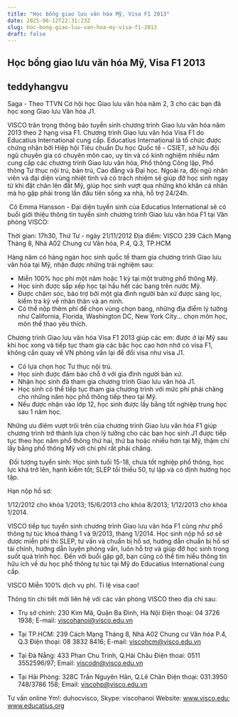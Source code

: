 ```yaml
---
title: "Học bổng giao lưu văn hóa Mỹ, Visa F1 2013"
date: 2025-06-12T22:31:23Z
slug: hoc-bong-giao-luu-van-hoa-my-visa-f1-2013
draft: false
---
```


## Học bổng giao lưu văn hóa Mỹ, Visa F1 2013

## teddyhangvu

Saga - Theo TTVN
Cơ hội học Giao lưu văn hóa năm 2, 3 cho các bạn đã học xong Giao lưu Văn hóa J1.

VISCO trân trọng thông báo tuyển sinh chương trình Giao lưu văn hóa năm 2013 theo 2 hạng visa F1. Chương trình Giao lưu văn hóa Visa F1 do Educatius International cung cấp. Educatius International là tổ chức được chứng nhận bởi Hiệp hội Tiêu chuẩn Du học Quốc tế - CSIET, sở hữu đội ngũ chuyên gia có chuyên môn cao, uy tín và có kinh nghiệm nhiều năm cung cấp các chương trình Giao lưu văn hóa, Phổ thông Công lập, Phổ thông Tư thục nội trú, bán trú, Cao đẳng và Đại học. 
Ngoài ra, đội ngũ nhân viên và đại diện vùng nhiệt tình và có trách nhiệm sẽ giúp đỡ học sinh ngay từ khi đặt chân lên đất Mỹ, giúp học sinh vượt qua những khó khăn cá nhân mà họ gặp phải trong lần đầu tiên sống xa nhà, hỗ trợ 24/24h.
 
​
Cô Emma Hansson - Đại diện tuyển sinh của Educatius International sẽ có buổi giới thiệu thông tin tuyển sinh chương trình Giao lưu văn hóa F1 tại Văn phòng VISCO:

Thời gian: 17h30, Thứ Tư - ngày 21/11/2012
Địa điểm: VISCO 239 Cách Mạng Tháng 8, Nhà A02 Chung cư Văn hóa, P.4, Q.3, TP.HCM

Hàng năm có hàng ngàn học sinh quốc tế tham gia chương trình Giao lưu văn hóa tại Mỹ, nhận được những trải nghiệm sau:
- Miễn 100% học phí một năm hoặc 1 kỳ tại một trường phổ thông Mỹ.
- Học sinh được sắp xếp học tại hầu hết các bang trên nước Mỹ.
- Được chăm sóc, bảo trợ bởi một gia đình người bản xứ được sàng lọc, kiểm tra kỹ về nhân thân và an ninh.
- Có thể nộp thêm phí để chọn vùng chọn bang, những địa điểm lý tưởng như California, Florida, Washington DC, New York City... chọn môn học, môn thể thao yêu thích.
 
Chương trình Giao lưu văn hóa Visa F1 2013 giúp các em: được ở lại Mỹ sau khi học xong và tiếp tục tham gia các bậc học cao hơn nhờ có visa F1, không cần quay về VN phỏng vấn lại để đổi visa như visa J1.  

- Có lựa chọn học Tư thục nội trú.
- Học sinh được đảm bảo chỗ ở với gia đình người bản xứ.
- Nhận học sinh đã tham gia chương trình Giao lưu văn hóa J1.
- Học sinh có thể tiếp tục tham gia chương trình với mức phí phải chăng cho những năm học phổ thông tiếp theo tại Mỹ.
- Nếu được nhận vào lớp 12, học sinh được lấy bằng tốt nghiệp trung học sau 1 năm học.

Những ưu điêm vượt trôi trên của chương trình Giao lưu văn hóa F1 giúp chương trình trở thành lựa chọn lý tưởng cho các bạn học sinh J1 được tiếp tục theo học năm phổ thông thứ hai, thứ ba hoặc nhiều hơn tại Mỹ, thậm chí lấy bằng phổ thông Mỹ với chi phí rất phải chăng.
 
​
Đối tượng tuyển sinh: Học sinh tuổi 15-18, chưa tốt nghiệp phổ thông, học lực khá trở lên, hạnh kiểm tốt; SLEP tối thiểu 50, tự lập và có định hướng học tập.

Hạn nộp hồ sơ:

1/12/2012 cho khóa 1/2013;
15/6/2013 cho khóa 8/2013;
1/12/2013 cho khóa 1/2014.

VISCO tiếp tục tuyển sinh chương trình Giao lưu văn hóa F1 cũng như phổ thông tự túc khoá tháng 1 và 9/2013, tháng 1/2014. Học sinh nộp hồ sơ sẽ được miễn phí thi SLEP, tư vấn và chuẩn bị hồ sơ, hướng dẫn chuẩn bị hồ sơ tài chính, hướng dẫn luyện phỏng vấn, luôn hỗ trợ và giúp đỡ học sinh trong suốt quá trình học. Đến với buổi gặp gỡ, bạn cũng có thể tìm hiểu thông tin hữu ích về du học phổ thông tự túc tại Mỹ do Educatius International cung cấp.

VISCO Miễn 100% dịch vụ phí. Tỉ lệ visa cao!

Thông tin chi tiết mời liên hệ với các văn phòng VISCO theo địa chỉ sau:

+ Trụ sở chính: 230 Kim Mã, Quận Ba Đình, Hà Nội
Điện thoại: 04 3726 1938; E-mail: viscohanoi@visco.edu.vn

+ Tại TP.HCM: 239 Cách Mạng Tháng 8, Nhà A02 Chung cư Văn hóa P.4, Q.3
Điện thoại: 08 3832 8416; E-mail: viscohcm@visco.edu.vn

+ Tại Đà Nẵng: 433 Phan Chu Trinh, Q.Hải Châu
Điện thoai: 0511 3552596/97; Email: viscodn@visco.edu.vn

+ Tại Hải Phòng: 328C Trần Nguyên Hãn, Q.Lê Chân
Điện thoại: 031.3950 748/3786 158; Email: viscohp@visco.edu.vn

Tư vấn online Ym!: duhocvisco, Skype: viscohanoi
Website: www.visco.edu; www.educatius.org